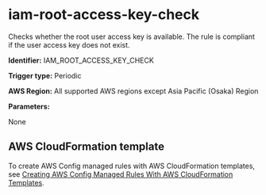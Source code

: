 # iam\-root\-access\-key\-check<a name="iam-root-access-key-check"></a>

Checks whether the root user access key is available\. The rule is compliant if the user access key does not exist\. 

**Identifier:** IAM\_ROOT\_ACCESS\_KEY\_CHECK

**Trigger type:** Periodic

**AWS Region:** All supported AWS regions except Asia Pacific \(Osaka\) Region

**Parameters:**

None  

## AWS CloudFormation template<a name="w29aac11c33c17b7d245c15"></a>

To create AWS Config managed rules with AWS CloudFormation templates, see [Creating AWS Config Managed Rules With AWS CloudFormation Templates](aws-config-managed-rules-cloudformation-templates.md)\.